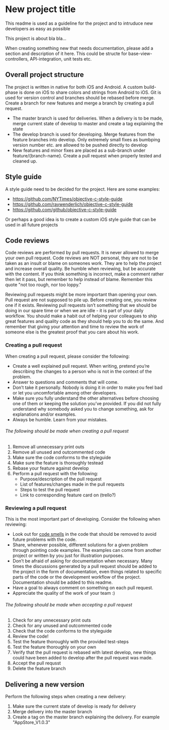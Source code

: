 # New project title
This readme is used as a guideline for the project and to intruduce new developers as easy as possible

This project is about bla bla...

When creating something new that needs documentation, please add a section and description of it here. This could be structe for base-view-controllers, API-integration, unit tests etc.


## Overall project structure
The project is written in native for both iOS and Android. A custom build-phase is done on iOS to share colors and strings from Android to iOS. Git is used for version control and branches should be rebased before merge. Create a branch for new features and merge a branch by creating a pull request.

- The master branch is used for deliveries. When a delivery is to be made, merge current state of develop to master and create a tag explaining the state
- The develop branch is used for developing. Merge features from the feature branches into develop. Only extremely small fixes as bumbping version number etc. are allowed to be pushed directly to develop
- New features and minor fixes are placed as a sub-branch under feature/{branch-name}. Create a pull request when properly tested and cleaned up.

## Style guide
A style guide need to be decided for the project. Here are some examples:
- https://github.com/NYTimes/objective-c-style-guide
- https://github.com/raywenderlich/objective-c-style-guide
- https://github.com/github/objective-c-style-guide

Or perhaps a good idea is to create a custom iOS style guide that can be used in all future projects

## Code reviews
Code reviews are performed by pull requests. It is never allowed to merge your own pull request. Code reviews are NOT personal, they are not to be taken as an insult or blame on someones work. They are to help the project and increase overall quality. Be humble when reviewing, but be accurate with the content. If you think something is incorrect, make a comment rather then let it pass, but remember to help instead of blame. Remember this quote "not too rough, nor too loppy."

Reviewing pull requests might be more important than opening your own. Pull request are not supposed to pile up. Before creating one, you review one if it exists. Reviewing pull requests isn’t something that we should be doing in our spare time or when we are idle - it is part of your daily workflow. You should make a habit out of helping your colleagues to ship great features and quality code as they should help you to do the same. And remember that giving your attention and time to review the work of someone else is the greatest proof that you care about his work.

### Creating a pull request
When creating a pull request, please consider the following:

- Create a well explained pull request. When writing, pretend you’re describing the changes to a person who is not in the context of the problem.
- Answer to questions and comments that will come.
- Don’t take it personally. Nobody is doing it in order to make you feel bad or let you uncomfortable among other developers.
- Make sure you fully understand the other alternatives before choosing one of them or keeping the solution you’ve provided. If you did not fully understand why somebody asked you to change something, ask for explanations and/or examples.
- Always be humble. Learn from your mistakes.

###### The following should be made when creating a pull request
1. Remove all unnecessary print outs
2. Remove all unused and outcommented code
3. Make sure the code conforms to the styleguide
3. Make sure the feature is thoroughly testead
4. Rebase your feature against develop
5. Perform a pull request with the following:
    - Purpose/description of the pull request
    - List of features/changes made in the pull requests
    - Steps to test the pull request
    - Link to corresponding feature card on (trello?)


### Reviewing a pull request
This is the most important part of developing. Consider the following when reviewing:
- Look out for [code smells](https://en.wikipedia.org/wiki/Code_smell) in the code that should be removed to avoid future problems with the code.
- Share, whenever possible, different solutions for a given problem through pointing code examples. The examples can come from another project or written by you just for illustration purposes.
- Don’t be afraid of asking for documentation when necessary. Many times the discussions generated by a pull request should be added to the project in the form of documentation, even things related to specific parts of the code or the development workflow of the project. Documentation should be added to this readme.
- Have a goal to always comment on something on each pull request.
- Appreciate the quality of the work of your team :)

###### The following should be made when accepting a pull request
1. Check for any unnecessary print outs
2. Check for any unused and outcommented code
3. Check that the code conforms to the styleguide
4. Review the code!
3. Test the feature thoroughly with the provided test-steps
4. Test the feature thoroughly on your own
4. Verify that the pull request is rebased with latest develop, new things could have been added to develop after the pull request was made.
5. Accept the pull requsst
6. Delete the feature branch

## Delivering a new version
Perform the following steps when creating a new delivery:
1. Make sure the current state of develop is ready for delivery
2. Merge delivery into the master branch
3. Create a tag on the master branch explaining the delivery. For example "AppStore_V1.0.3"

